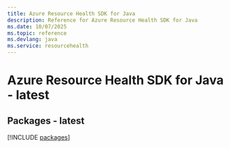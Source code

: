 ```yaml
---
title: Azure Resource Health SDK for Java
description: Reference for Azure Resource Health SDK for Java
ms.date: 10/07/2025
ms.topic: reference
ms.devlang: java
ms.service: resourcehealth
---
```

# Azure Resource Health SDK for Java - latest
## Packages - latest
[!INCLUDE [packages](resource-health-index.md)]